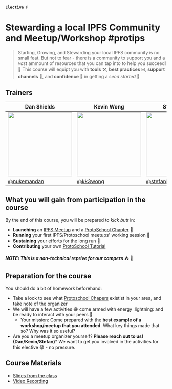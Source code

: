 #### `Elective F` 
# Stewarding a local IPFS Community and Meetup/Workshop #protips


> Starting, Growing, and Stewarding your local IPFS community is no small feat. But not to fear - there is a community to support you and a *vast* ammount of resources that you can tap into to help you succeed! :rocket: This course will equipt you with **tools** :hammer_and_pick:, **best practices** :ballot_box_with_check:, **support channels** :handshake:, and **confidence** :muscle: in getting a *seed started* :sunflower:


## Trainers

| Dan Shields                                      | Kevin Wong                                             | Stefan Hans                                          |
|-------------------------------------------------------  |------------------------------------------------------  |------------------------------------------------------  |
| <img src="https://avatars1.githubusercontent.com/u/35669742" width="200"/>   | <img src="https://avatars1.githubusercontent.com/u/43961603" width="200"/>   | <img src="https://avatars1.githubusercontent.com/u/8660482" width="200"/>   |
| [@nukemandan](https://github.com/nukemandan)                      | [@kk3wong](https://github.com/kk3wong)             | [@stefanhans](https://github.com/stefanhans)         |

## What you will gain from participation in the course

By the end of this course, you will be prepared to _kick butt_ in:
- **Launching** an [IPFS Meetup](https://www.meetup.com/pro/ipfs/) and a [ProtoSchool Chapter](https://proto.school/#/chapters) :rocket:
- **Running** your first IPFS/Protoschool meetups' working session :construction_worker:
- **Sustaining** your efforts for the long run :runner:
- **Contributing** your own [ProtoSchool Tutorial](https://proto.school/#/build)

_**NOTE: This is a non-technical reprive for our campers**_ :tent: :confetti_ball:


## Preparation for the course

You should do a bit of homework beforehand:
- Take a look to see what [Protoschool Chapers](https://proto.school/#/chapters) existist in your area, and take note of the organizer
- We will have a few activities :grin: come armed with energy :lightning: and be ready to interact with your peers :raised_hands:
  - Your mission: Come prepared with the **best example of a workshop/meetup that you attended**. What key things made that so? Why was it so useful?
- Are you a meetup organizer yourself? **Please reach out to us! (Dan/Kevin/Stefan)*** We want to get you involved in the activities for this elective :grin: - no pressure. 

## Course Materials

- [Slides from the class](https://docs.google.com/presentation/d/1OLmSfOMjffl7z2ODxHaBcQBmyVEGdt8O7h3bxYv_VVI/edit?usp=sharing)
- [Video Recording](https://youtu.be/crTa1j3FRac)
